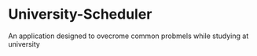 # University-Scheduler
An application designed to ovecrome common probmels while studying at university
